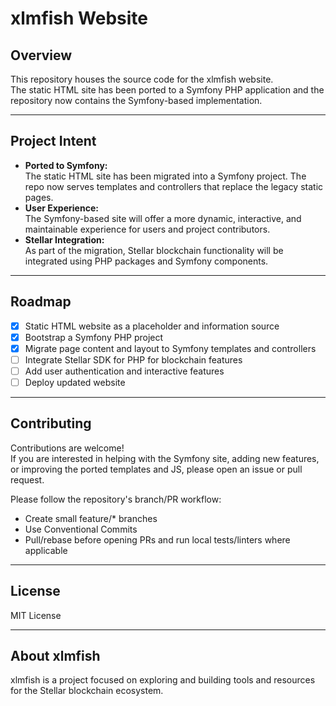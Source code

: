 # xlmfish Website

## Overview

This repository houses the source code for the xlmfish website.  
The static HTML site has been ported to a Symfony PHP application and the repository now contains the Symfony-based implementation.

---

## Project Intent

- **Ported to Symfony:**  
  The static HTML site has been migrated into a Symfony project. The repo now serves templates and controllers that replace the legacy static pages.
- **User Experience:**  
  The Symfony-based site will offer a more dynamic, interactive, and maintainable experience for users and project contributors.
- **Stellar Integration:**  
  As part of the migration, Stellar blockchain functionality will be integrated using PHP packages and Symfony components.

---

## Roadmap

- [x] Static HTML website as a placeholder and information source  
- [x] Bootstrap a Symfony PHP project
- [x] Migrate page content and layout to Symfony templates and controllers
- [ ] Integrate Stellar SDK for PHP for blockchain features
- [ ] Add user authentication and interactive features
- [ ] Deploy updated website

---

## Contributing

Contributions are welcome!  
If you are interested in helping with the Symfony site, adding new features, or improving the ported templates and JS, please open an issue or pull request.

Please follow the repository's branch/PR workflow:
- Create small feature/* branches
- Use Conventional Commits
- Pull/rebase before opening PRs and run local tests/linters where applicable

---

## License

MIT License

---

## About xlmfish

xlmfish is a project focused on exploring and building tools and resources for the Stellar blockchain ecosystem.
